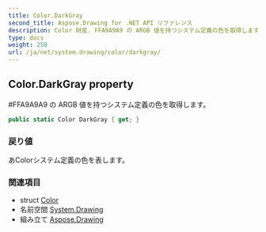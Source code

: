 ```yaml
---
title: Color.DarkGray
second_title: Aspose.Drawing for .NET API リファレンス
description: Color 財産. FFA9A9A9 の ARGB 値を持つシステム定義の色を取得します
type: docs
weight: 250
url: /ja/net/system.drawing/color/darkgray/
---
```

## Color.DarkGray property

#FFA9A9A9 の ARGB 値を持つシステム定義の色を取得します。

```csharp
public static Color DarkGray { get; }
```

### 戻り値

あColorシステム定義の色を表します。

### 関連項目

* struct [Color](../)
* 名前空間 [System.Drawing](../../color/)
* 組み立て [Aspose.Drawing](../../../)


